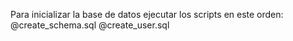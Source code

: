 Para inicializar la base de datos ejecutar los scripts en este orden:
    @create_schema.sql
    @create_user.sql